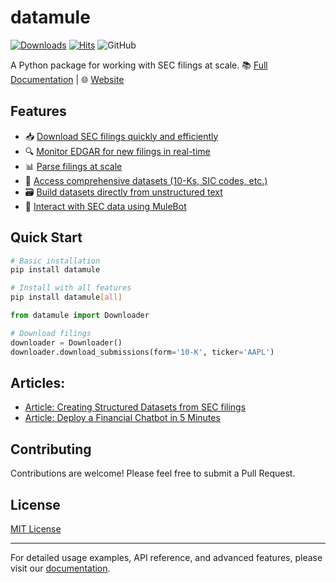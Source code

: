 # datamule

[![Downloads](https://static.pepy.tech/badge/datamule)](https://pepy.tech/project/datamule)
[![Hits](https://hits.seeyoufarm.com/api/count/incr/badge.svg?url=https%3A%2F%2Fgithub.com%2Fjohn-friedman%2Fdatamule-python&count_bg=%2379C83D&title_bg=%23555555&icon=&icon_color=%23E7E7E7&title=hits&edge_flat=false)](https://hits.seeyoufarm.com)
![GitHub](https://img.shields.io/github/stars/john-friedman/datamule-python)

A Python package for working with SEC filings at scale. 📚 [Full Documentation](https://john-friedman.github.io/datamule-python/) | 🌐 [Website](https://datamule.xyz/)


## Features

- 📥 [Download SEC filings quickly and efficiently](https://john-friedman.github.io/datamule-python/usage/downloader.html)
- 🔍 [Monitor EDGAR for new filings in real-time](https://john-friedman.github.io/datamule-python/usage/monitor.html)
- 📊 [Parse filings at scale](https://john-friedman.github.io/datamule-python/usage/parsing.html)
- 💾 [Access comprehensive datasets (10-Ks, SIC codes, etc.)](https://john-friedman.github.io/datamule-python/usage/datasets.html)
- 🗃️ [Build datasets directly from unstructured text](https://john-friedman.github.io/datamule-python/usage/dataset_builder.html)
- 🤖 [Interact with SEC data using MuleBot](https://john-friedman.github.io/datamule-python/usage/mulebot.html)

## Quick Start

```bash
# Basic installation
pip install datamule

# Install with all features
pip install datamule[all]
```

```python
from datamule import Downloader

# Download filings
downloader = Downloader()
downloader.download_submissions(form='10-K', ticker='AAPL')
```

## Articles:
- [Article: Creating Structured Datasets from SEC filings](https://medium.com/@jgfriedman99/how-to-create-alternative-datasets-using-datamule-d3a0192da8f6)
- [Article: Deploy a Financial Chatbot in 5 Minutes](https://medium.com/@jgfriedman99/how-to-deploy-a-financial-chatbot-in-5-minutes-ef5eec973d4c)

## Contributing

Contributions are welcome! Please feel free to submit a Pull Request.

## License

[MIT License](LICENSE)

---

For detailed usage examples, API reference, and advanced features, please visit our [documentation](https://john-friedman.github.io/datamule-python/).
